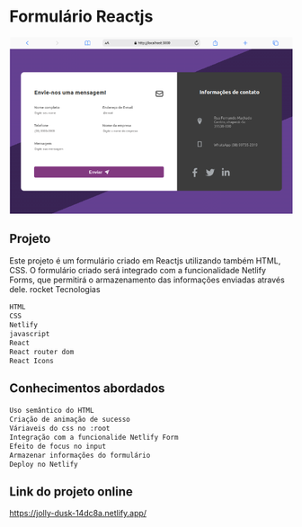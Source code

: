 # Formulário Reactjs 

![alt text](./public/mobile%20(8).png)

## Projeto

Este projeto é um formulário criado em Reactjs utilizando também  HTML, CSS. O formulário criado será integrado com a funcionalidade Netlify Forms, que permitirá o armazenamento das informações enviadas através dele.
rocket Tecnologias

    HTML
    CSS
    Netlify
    javascript
    React
    React router dom
    React Icons

## Conhecimentos abordados

    Uso semântico do HTML
    Criação de animação de sucesso
    Váriaveis do css no :root
    Integração com a funcionalide Netlify Form
    Efeito de focus no input
    Armazenar informações do formulário
    Deploy no Netlify

## Link do projeto online 

https://jolly-dusk-14dc8a.netlify.app/

